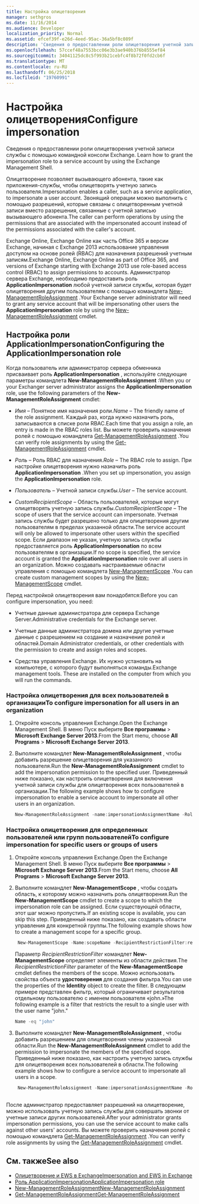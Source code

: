 ```yaml
---
title: Настройка олицетворения
manager: sethgros
ms.date: 11/16/2014
ms.audience: Developer
localization_priority: Normal
ms.assetid: efcef39f-e26d-4eed-95ac-36a5bf8c089f
description: 'Сведения о предоставлении роли олицетворения учетной записи службы с помощью командной консоли Exchange. '
ms.openlocfilehash: 57ccef48a7553bcc06e3b3ae940b376b8555ef84
ms.sourcegitcommit: 34041125dc8c5f993b21cebfc4f8b72f0fd2cb6f
ms.translationtype: MT
ms.contentlocale: ru-RU
ms.lasthandoff: 06/25/2018
ms.locfileid: "19760991"
---
```

# <a name="configure-impersonation"></a><span data-ttu-id="da589-103">Настройка олицетворения</span><span class="sxs-lookup"><span data-stu-id="da589-103">Configure impersonation</span></span>

<span data-ttu-id="da589-104">Сведения о предоставлении роли олицетворения учетной записи службы с помощью командной консоли Exchange. </span><span class="sxs-lookup"><span data-stu-id="da589-104">Learn how to grant the impersonation role to a service account by using the Exchange Management Shell.</span></span> 
  
<span data-ttu-id="da589-105">Олицетворение позволяет вызывающего абонента, такие как приложения-службы, чтобы олицетворять учетную запись пользователя.</span><span class="sxs-lookup"><span data-stu-id="da589-105">Impersonation enables a caller, such as a service application, to impersonate a user account.</span></span> <span data-ttu-id="da589-106">Звонящий операции можно выполнить с помощью разрешений, которые связаны с олицетворенным учетной записи вместо разрешения, связанные с учетной записью вызывающего абонента.</span><span class="sxs-lookup"><span data-stu-id="da589-106">The caller can perform operations by using the permissions that are associated with the impersonated account instead of the permissions associated with the caller's account.</span></span>
  
<span data-ttu-id="da589-107">Exchange Online, Exchange Online как часть Office 365 и версии Exchange, начиная с Exchange 2013 использование управления доступом на основе ролей (RBAC) для назначения разрешений учетным записям.</span><span class="sxs-lookup"><span data-stu-id="da589-107">Exchange Online, Exchange Online as part of Office 365, and versions of Exchange starting with Exchange 2013 use role-based access control (RBAC) to assign permissions to accounts.</span></span> <span data-ttu-id="da589-108">Администратор сервера Exchange, необходимо предоставить роль **ApplicationImpersonation** любой учетной записи службы, которая будет олицетворения другим пользователям с помощью командлета [New-ManagementRoleAssignment](http://msdn.microsoft.com/library/34d4f2e3-f2c5-49e1-a6a9-1366da65a78c.aspx) .</span><span class="sxs-lookup"><span data-stu-id="da589-108">Your Exchange server administrator will need to grant any service account that will be impersonating other users the **ApplicationImpersonation** role by using the [New-ManagementRoleAssignment](http://msdn.microsoft.com/library/34d4f2e3-f2c5-49e1-a6a9-1366da65a78c.aspx) cmdlet.</span></span> 
  
## <a name="configuring-the-applicationimpersonation-role"></a><span data-ttu-id="da589-109">Настройка роли ApplicationImpersonation</span><span class="sxs-lookup"><span data-stu-id="da589-109">Configuring the ApplicationImpersonation role</span></span>

<span data-ttu-id="da589-110">Когда пользователь или администратор сервера обменника присваивает роль **ApplicationImpersonation** , используйте следующие параметры командлета **New-ManagementRoleAssignment** :</span><span class="sxs-lookup"><span data-stu-id="da589-110">When you or your Exchanger server administrator assigns the **ApplicationImpersonation** role, use the following parameters of the **New-ManagementRoleAssignment** cmdlet:</span></span> 
  
-  <span data-ttu-id="da589-111">_Имя_ &ndash; Понятное имя назначения роли.</span><span class="sxs-lookup"><span data-stu-id="da589-111">_Name_ &ndash; The friendly name of the role assignment.</span></span> <span data-ttu-id="da589-112">Каждый раз, когда нужно назначить роль, записываются в списке роли RBAC.</span><span class="sxs-lookup"><span data-stu-id="da589-112">Each time that you assign a role, an entry is made in the RBAC roles list.</span></span> <span data-ttu-id="da589-113">Вы можете проверить назначения ролей с помощью командлета [Get-ManagementRoleAssignment](http://msdn.microsoft.com/library/a3a6ee46-061b-444a-8639-43a416309445.aspx) .</span><span class="sxs-lookup"><span data-stu-id="da589-113">You can verify role assignments by using the [Get-ManagementRoleAssignment](http://msdn.microsoft.com/library/a3a6ee46-061b-444a-8639-43a416309445.aspx) cmdlet.</span></span> 
    
-  <span data-ttu-id="da589-114">_Роль_ &ndash; Роль RBAC для назначения.</span><span class="sxs-lookup"><span data-stu-id="da589-114">_Role_ &ndash; The RBAC role to assign.</span></span> <span data-ttu-id="da589-115">При настройке олицетворения нужно назначить роль **ApplicationImpersonation** .</span><span class="sxs-lookup"><span data-stu-id="da589-115">When you set up impersonation, you assign the **ApplicationImpersonation** role.</span></span> 
    
-  <span data-ttu-id="da589-116">_Пользователь_ &ndash; Учетной записи службы.</span><span class="sxs-lookup"><span data-stu-id="da589-116">_User_ &ndash; The service account.</span></span> 
    
-  <span data-ttu-id="da589-117">_CustomRecipientScope_ &ndash; Область пользователей, которые могут олицетворять учетную запись службы.</span><span class="sxs-lookup"><span data-stu-id="da589-117">_CustomRecipientScope_ &ndash; The scope of users that the service account can impersonate.</span></span> <span data-ttu-id="da589-118">Учетная запись службы будет разрешено только для олицетворения другим пользователям в пределах указанной области.</span><span class="sxs-lookup"><span data-stu-id="da589-118">The service account will only be allowed to impersonate other users within the specified scope.</span></span> <span data-ttu-id="da589-119">Если диапазон не указан, учетную запись службы предоставляется роль **ApplicationImpersonation** по всем пользователям в организации.</span><span class="sxs-lookup"><span data-stu-id="da589-119">If no scope is specified, the service account is granted the **ApplicationImpersonation** role over all users in an organization.</span></span> <span data-ttu-id="da589-120">Можно создавать настраиваемые области управления с помощью командлета [New-ManagementScope](http://msdn.microsoft.com/library/1ea1f474-69d6-48c0-9beb-bfa4442c5dab.aspx) .</span><span class="sxs-lookup"><span data-stu-id="da589-120">You can create custom management scopes by using the [New-ManagementScope](http://msdn.microsoft.com/library/1ea1f474-69d6-48c0-9beb-bfa4442c5dab.aspx) cmdlet.</span></span> 
    
<span data-ttu-id="da589-121">Перед настройкой олицетворения вам понадобятся:</span><span class="sxs-lookup"><span data-stu-id="da589-121">Before you can configure impersonation, you need:</span></span>
  
- <span data-ttu-id="da589-122">Учетные данные администратора для сервера Exchange Server.</span><span class="sxs-lookup"><span data-stu-id="da589-122">Administrative credentials for the Exchange server.</span></span>
    
- <span data-ttu-id="da589-123">Учетные данные администратора домена или другие учетные данные с разрешением на создание и назначение ролей и областей.</span><span class="sxs-lookup"><span data-stu-id="da589-123">Domain Administrator credentials, or other credentials with the permission to create and assign roles and scopes.</span></span>
    
- <span data-ttu-id="da589-p106">Средства управления Exchange. Их нужно установить на компьютере, с которого будут выполняться команды.</span><span class="sxs-lookup"><span data-stu-id="da589-p106">Exchange management tools. These are installed on the computer from which you will run the commands.</span></span>
    
### <a name="to-configure-impersonation-for-all-users-in-an-organization"></a><span data-ttu-id="da589-126">Настройка олицетворения для всех пользователей в организации</span><span class="sxs-lookup"><span data-stu-id="da589-126">To configure impersonation for all users in an organization</span></span>

1. <span data-ttu-id="da589-127">Откройте консоль управления Exchange.</span><span class="sxs-lookup"><span data-stu-id="da589-127">Open the Exchange Management Shell.</span></span> <span data-ttu-id="da589-128">В меню Пуск выберите **Все программы** > **Microsoft Exchange Server 2013**.</span><span class="sxs-lookup"><span data-stu-id="da589-128">From the Start menu, choose **All Programs** > **Microsoft Exchange Server 2013**.</span></span> 
    
2. <span data-ttu-id="da589-129">Выполните командлет **New-ManagementRoleAssignment** , чтобы добавить разрешение олицетворения для указанного пользователя.</span><span class="sxs-lookup"><span data-stu-id="da589-129">Run the **New-ManagementRoleAssignment** cmdlet to add the impersonation permission to the specified user.</span></span> <span data-ttu-id="da589-130">Приведенный ниже показано, как настроить олицетворения для включения учетной записи службы для олицетворения всех пользователей в организации.</span><span class="sxs-lookup"><span data-stu-id="da589-130">The following example shows how to configure impersonation to enable a service account to impersonate all other users in an organization.</span></span> 
    
   ```powershell
   New-ManagementRoleAssignment -name:impersonationAssignmentName -Role:ApplicationImpersonation -User:serviceAccount 
   ```

### <a name="to-configure-impersonation-for-specific-users-or-groups-of-users"></a><span data-ttu-id="da589-131">Настройка олицетворения для определенных пользователей или групп пользователей</span><span class="sxs-lookup"><span data-stu-id="da589-131">To configure impersonation for specific users or groups of users</span></span>

1. <span data-ttu-id="da589-132">Откройте консоль управления Exchange.</span><span class="sxs-lookup"><span data-stu-id="da589-132">Open the Exchange Management Shell.</span></span> <span data-ttu-id="da589-133">В меню Пуск выберите **Все программы** > **Microsoft Exchange Server 2013**.</span><span class="sxs-lookup"><span data-stu-id="da589-133">From the Start menu, choose **All Programs** > **Microsoft Exchange Server 2013**.</span></span> 
    
2. <span data-ttu-id="da589-134">Выполните командлет **New-ManagementScope** , чтобы создать область, к которому можно назначить роль олицетворения.</span><span class="sxs-lookup"><span data-stu-id="da589-134">Run the **New-ManagementScope** cmdlet to create a scope to which the impersonation role can be assigned.</span></span> <span data-ttu-id="da589-135">Если существующей области, этот шаг можно пропустить.</span><span class="sxs-lookup"><span data-stu-id="da589-135">If an existing scope is available, you can skip this step.</span></span> <span data-ttu-id="da589-136">Приведенный ниже показано, как создавать области управления для конкретной группы.</span><span class="sxs-lookup"><span data-stu-id="da589-136">The following example shows how to create a management scope for a specific group.</span></span> 
    
   ```powershell
    New-ManagementScope -Name:scopeName -RecipientRestrictionFilter:recipientFilter
   ```

   <span data-ttu-id="da589-137">Параметр _RecipientRestrictionFilter_ командлет **New-ManagementScope** определяет элементы из области действия.</span><span class="sxs-lookup"><span data-stu-id="da589-137">The _RecipientRestrictionFilter_ parameter of the **New-ManagementScope** cmdlet defines the members of the scope.</span></span> <span data-ttu-id="da589-138">Можно использовать свойства объекта **удостоверения** для создания фильтра.</span><span class="sxs-lookup"><span data-stu-id="da589-138">You can use the properties of the **Identity** object to create the filter.</span></span> <span data-ttu-id="da589-139">В следующем примере представлен фильтр, который ограничивает результатов отдельному пользователю с именем пользователя «john.»</span><span class="sxs-lookup"><span data-stu-id="da589-139">The following example is a filter that restricts the result to a single user with the user name "john."</span></span> 
    
   ```powershell
   Name -eq "john"
   ```

3. <span data-ttu-id="da589-140">Выполните командлет **New-ManagementRoleAssignment** , чтобы добавить разрешением для олицетворения члены указанной области.</span><span class="sxs-lookup"><span data-stu-id="da589-140">Run the **New-ManagementRoleAssignment** cmdlet to add the permission to impersonate the members of the specified scope.</span></span> <span data-ttu-id="da589-141">Приведенный ниже показано, как настроить учетную запись службы для олицетворения всех пользователей в области.</span><span class="sxs-lookup"><span data-stu-id="da589-141">The following example shows how to configure a service account to impersonate all users in a scope.</span></span> 
    
   ```powershell
    New-ManagementRoleAssignment -Name:impersonationAssignmentName -Role:ApplicationImpersonation -User:serviceAccount -CustomRecipientWriteScope:scopeName
    
   ```


<span data-ttu-id="da589-142">После администратор предоставляет разрешений на олицетворение, можно использовать учетную запись службы для совершать звонки от учетные записи других пользователей.</span><span class="sxs-lookup"><span data-stu-id="da589-142">After your administrator grants impersonation permissions, you can use the service account to make calls against other users' accounts.</span></span> <span data-ttu-id="da589-143">Вы можете проверить назначения ролей с помощью командлета [Get-ManagementRoleAssignment](http://msdn.microsoft.com/library/a3a6ee46-061b-444a-8639-43a416309445.aspx) .</span><span class="sxs-lookup"><span data-stu-id="da589-143">You can verify role assignments by using the [Get-ManagementRoleAssignment](http://msdn.microsoft.com/library/a3a6ee46-061b-444a-8639-43a416309445.aspx) cmdlet.</span></span> 
  
## <a name="see-also"></a><span data-ttu-id="da589-144">См. также</span><span class="sxs-lookup"><span data-stu-id="da589-144">See also</span></span>

- [<span data-ttu-id="da589-145">Олицетворение и EWS в Exchange</span><span class="sxs-lookup"><span data-stu-id="da589-145">Impersonation and EWS in Exchange</span></span>](impersonation-and-ews-in-exchange.md)
- [<span data-ttu-id="da589-146">Роль ApplicationImpersonation</span><span class="sxs-lookup"><span data-stu-id="da589-146">ApplicationImpersonation role</span></span>](http://technet.microsoft.com/ru-ru/library/dd776119%28v=exchg.150%29.aspx)   
- [<span data-ttu-id="da589-147">New-ManagementRoleAssignment</span><span class="sxs-lookup"><span data-stu-id="da589-147">New-ManagementRoleAssignment</span></span>](http://msdn.microsoft.com/library/34d4f2e3-f2c5-49e1-a6a9-1366da65a78c.aspx)    
- [<span data-ttu-id="da589-148">Get-ManagementRoleAssignment</span><span class="sxs-lookup"><span data-stu-id="da589-148">Get-ManagementRoleAssignment</span></span>](http://msdn.microsoft.com/library/a3a6ee46-061b-444a-8639-43a416309445.aspx)
    

